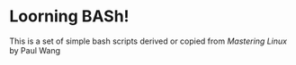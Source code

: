 # Loorning BASh!

This is a set of simple bash scripts derived or copied from _Mastering Linux_ by Paul Wang






